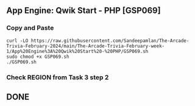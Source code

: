 
## App Engine: Qwik Start - PHP [GSP069]

### Copy and Paste 

```
curl -LO https://raw.githubusercontent.com/Sandeepamlan/The-Arcade-Trivia-February-2024/main/The-Arcade-Trivia-February-week-1/App%20Engine%3A%20Qwik%20Start%20-%20PHP/GSP069.sh
sudo chmod +x GSP069.sh
./GSP069.sh
```
### Check REGION from Task 3 step 2

## DONE
